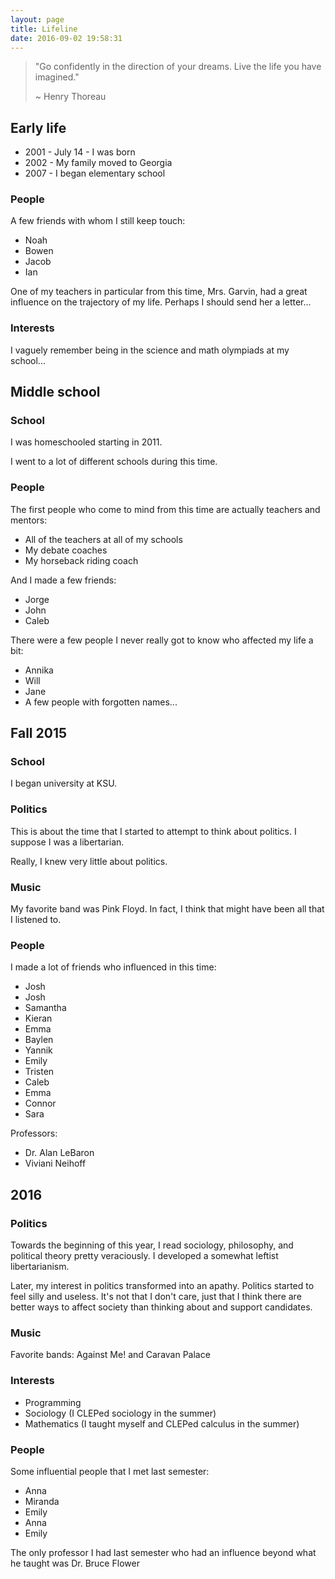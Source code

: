 ```yaml
---
layout: page
title: Lifeline
date: 2016-09-02 19:58:31
---
```


> "Go confidently in the direction of your dreams. Live the
life you have imagined."
>
> ~ Henry Thoreau

<!--
- 2001 - On the 14th of July, I entered this world, in such a miserable place as Florida.
- 2002 - My family moved to Georgia.
- 2007 - I began elementary school.
- 2009 - By this year, I had already done most of the living
  that I have so far... but little of what's worth writing.
- 2010 - I began home school.
- 20015 - I began University.

This is a rather brief and lacking outline of my life.
-->

## Early life

- 2001 - July 14 - I was born
- 2002 - My family moved to Georgia
- 2007 - I began elementary school

### People

A few friends with whom I still keep touch:

- Noah
- Bowen
- Jacob
- Ian

One of my teachers in particular from this time, Mrs. Garvin, had a great influence on the trajectory of my life. Perhaps I should send her a letter...

### Interests

I vaguely remember being in the science and math olympiads at my school...

## Middle school

### School

I was homeschooled starting in 2011.

I went to a lot of different schools during this time.

### People

The first people who come to mind from this time are actually teachers and mentors:

- All of the teachers at all of my  schools
- My debate coaches
- My horseback riding coach

And I made a few friends:

- Jorge
- John
- Caleb

There were a few people I never really got to know who affected my life a bit:

- Annika
- Will
- Jane
- A few people with forgotten names...

## Fall 2015

### School

I began university at KSU.

### Politics

This is about the time that I started to attempt to think about politics. I suppose I was a libertarian.

Really, I knew very little about politics.

### Music

My favorite band was Pink Floyd. In fact, I think that might have been all that I listened to.

### People

I made a lot of friends who influenced in this time:

- Josh
- Josh
- Samantha
- Kieran
- Emma
- Baylen
- Yannik
- Emily
- Tristen
- Caleb
- Emma
- Connor
- Sara

Professors:

- Dr. Alan LeBaron
- Viviani Neihoff

## 2016

### Politics

Towards the beginning of this year, I read sociology, philosophy, and political theory pretty veraciously. I developed a somewhat leftist libertarianism.

Later, my interest in politics transformed into an apathy. Politics started to feel silly and useless. It's not that I don't care, just that I think there are better ways to affect society than thinking about and support candidates.

### Music

Favorite bands: Against Me! and Caravan Palace

### Interests

- Programming
- Sociology (I CLEPed sociology in the summer)
- Mathematics (I taught myself and CLEPed calculus in the summer)

### People

Some influential people that I met last semester:

- Anna
- Miranda
- Emily
- Anna
- Emily

The only professor I had last semester who had an influence beyond what he taught was Dr. Bruce Flower
